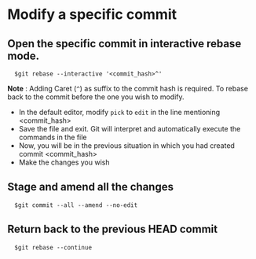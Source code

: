 # Modify a specific commit

## Open the specific commit in interactive rebase mode.

```
  $git rebase --interactive '<commit_hash>^'
```

**Note** : Adding Caret (`^`) as suffix to the commit hash is required. To rebase back to the commit before the one you wish to modify.

- In the default editor, modify `pick` to `edit` in the line mentioning <commit_hash>
- Save the file and exit. Git will interpret and automatically execute the commands in the file
- Now, you will be in the previous situation in which you had created commit <commit_hash>
- Make the changes you wish

## Stage and amend all the changes

```
  $git commit --all --amend --no-edit
```

## Return back to the previous HEAD commit

```
  $git rebase --continue
```
